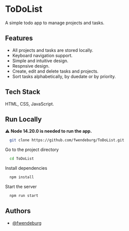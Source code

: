 # ToDoList
A simple todo app to manage projects and tasks.  

## Features

- All projects and tasks are stored locally.
- Keyboard navigation support. 
- Simple and intuitive design.
- Respnsive design.
- Create, edit and delete tasks and projects.
- Sort tasks alphabetically, by duedate or by priority.

## Tech Stack
HTML, CSS, JavaScript.

## Run Locally
:warning: **Node 14.20.0 is needed to run the app.**
```bash
  git clone https://github.com/fwendeburg/ToDoList.git
```

Go to the project directory

```bash
  cd ToDoList
```

Install dependencies

```bash
  npm install
```

Start the server

```bash
  npm run start
```


## Authors

- [@fwendeburg](https://www.github.com/fwendeburg)

